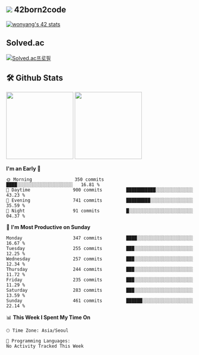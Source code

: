 
## <img src="https://img.shields.io/badge/-000000?style=flat&logo=42&logoColor=white"> 42born2code
[![wonyang's 42 stats](https://badge42.vercel.app/api/v2/cl5nhe5b6007809kydha7ht42/stats?cursusId=21&coalitionId=88)](https://profile.intra.42.fr/users/wonyang)

## Solved.ac
[![Solved.ac프로필](http://mazassumnida.wtf/api/v2/generate_badge?boj=bennyws)](https://solved.ac/bennyws)

## 🛠️ Github Stats
<p>
  <img height="180em" src="https://github-readme-stats-veggie-garden.vercel.app/api?username=gemstoneyang&show_icons=true&include_all_commits=true&bg_color=30,e96443,904e95&title_color=fff&text_color=fff">
  <img height="180em" src="https://github-readme-stats-veggie-garden.vercel.app/api/top-langs/?username=gemstoneyang&layout=compact&bg_color=30,e96443,904e95&title_color=fff&text_color=fff">
</p>

<!--START_SECTION:waka-->
**I'm an Early 🐤** 

```text
🌞 Morning                350 commits         ████░░░░░░░░░░░░░░░░░░░░░   16.81 % 
🌆 Daytime                900 commits         ███████████░░░░░░░░░░░░░░   43.23 % 
🌃 Evening                741 commits         █████████░░░░░░░░░░░░░░░░   35.59 % 
🌙 Night                  91 commits          █░░░░░░░░░░░░░░░░░░░░░░░░   04.37 % 
```
📅 **I'm Most Productive on Sunday** 

```text
Monday                   347 commits         ████░░░░░░░░░░░░░░░░░░░░░   16.67 % 
Tuesday                  255 commits         ███░░░░░░░░░░░░░░░░░░░░░░   12.25 % 
Wednesday                257 commits         ███░░░░░░░░░░░░░░░░░░░░░░   12.34 % 
Thursday                 244 commits         ███░░░░░░░░░░░░░░░░░░░░░░   11.72 % 
Friday                   235 commits         ███░░░░░░░░░░░░░░░░░░░░░░   11.29 % 
Saturday                 283 commits         ███░░░░░░░░░░░░░░░░░░░░░░   13.59 % 
Sunday                   461 commits         ██████░░░░░░░░░░░░░░░░░░░   22.14 % 
```


📊 **This Week I Spent My Time On** 

```text
🕑︎ Time Zone: Asia/Seoul

💬 Programming Languages: 
No Activity Tracked This Week
```


<!--END_SECTION:waka-->
